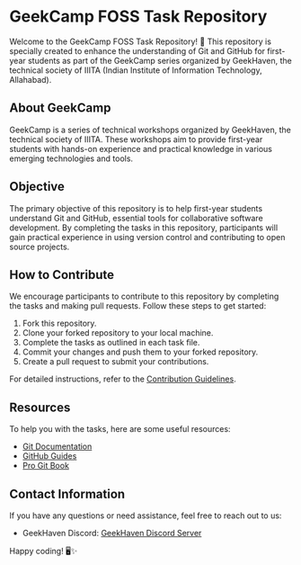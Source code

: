 # GeekCamp FOSS Task Repository

Welcome to the GeekCamp FOSS Task Repository! 🚀 This repository is specially created to enhance the understanding of Git and GitHub for first-year students as part of the GeekCamp series organized by GeekHaven, the technical society of IIITA (Indian Institute of Information Technology, Allahabad).

## About GeekCamp
GeekCamp is a series of technical workshops organized by GeekHaven, the technical society of IIITA. These workshops aim to provide first-year students with hands-on experience and practical knowledge in various emerging technologies and tools.

## Objective
The primary objective of this repository is to help first-year students understand Git and GitHub, essential tools for collaborative software development. By completing the tasks in this repository, participants will gain practical experience in using version control and contributing to open source projects.

## How to Contribute
We encourage participants to contribute to this repository by completing the tasks and making pull requests. Follow these steps to get started:

1. Fork this repository.
2. Clone your forked repository to your local machine.
3. Complete the tasks as outlined in each task file.
4. Commit your changes and push them to your forked repository.
5. Create a pull request to submit your contributions.

For detailed instructions, refer to the [Contribution Guidelines](CONTRIBUTING.md).

## Resources
To help you with the tasks, here are some useful resources:

- [Git Documentation](https://git-scm.com/doc)
- [GitHub Guides](https://guides.github.com/)
- [Pro Git Book](https://git-scm.com/book/en/v2)

## Contact Information
If you have any questions or need assistance, feel free to reach out to us:

- GeekHaven Discord: [GeekHaven Discord Server](https://discord.com/invite/g5cbMkq75Z)

Happy coding! 🖥️✨
